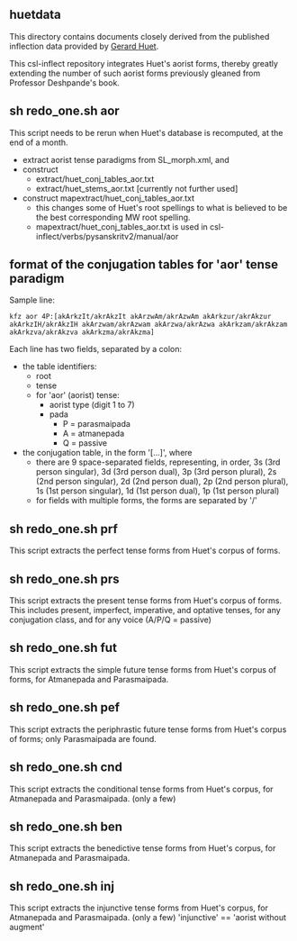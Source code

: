 ## huetdata

This directory contains documents closely derived from the published 
inflection data provided by [Gerard Huet](https://sanskrit.inria.fr/DATA/XML/).


This csl-inflect repository integrates Huet's aorist forms, thereby greatly
extending the number of such aorist forms previously gleaned from 
Professor Deshpande's book.

## sh redo_one.sh aor
This script needs to be rerun when Huet's database is recomputed,
at the end of a month.

* extract aorist tense paradigms from SL_morph.xml, and
* construct 
  * extract/huet_conj_tables_aor.txt 
  * extract/huet_stems_aor.txt  [currently not further used]
* construct mapextract/huet_conj_tables_aor.txt 
  * this changes some of Huet's root spellings to what is
    believed to be the best corresponding MW root spelling.
  * mapextract/huet_conj_tables_aor.txt is used in
    csl-inflect/verbs/pysanskritv2/manual/aor

## format of the conjugation tables for 'aor' tense paradigm

Sample line:
```
kfz aor 4P:[akArkzIt/akrAkzIt akArzwAm/akrAzwAm akArkzur/akrAkzur akArkzIH/akrAkzIH akArzwam/akrAzwam akArzwa/akrAzwa akArkzam/akrAkzam akArkzva/akrAkzva akArkzma/akrAkzma]
```

Each line has two fields, separated by a colon:
* the table identifiers:
  * root
  * tense
  * for 'aor' (aorist) tense:
    * aorist type  (digit 1 to 7)
    * pada
      * P = parasmaipada
      * A = atmanepada
      * Q = passive
* the conjugation table, in the form '[...]', where
  * there are 9 space-separated fields, representing, in order,
    3s (3rd person singular), 3d (3rd person dual), 3p (3rd person plural),
    2s (2nd person singular), 2d (2nd person dual), 2p (2nd person plural),
    1s (1st person singular), 1d (1st person dual), 1p (1st person plural)
  * for fields with multiple forms, the forms are separated by '/'

## sh redo_one.sh prf
This script extracts the perfect tense forms from Huet's corpus of forms.

## sh redo_one.sh prs
This script extracts the present tense forms from Huet's corpus of forms.
This includes present, imperfect, imperative, and optative tenses,
for any conjugation class, and for any voice (A/P/Q = passive)

## sh redo_one.sh fut
This script extracts the simple future tense forms from Huet's corpus of forms,
 for Atmanepada and Parasmaipada.

## sh redo_one.sh pef
This script extracts the periphrastic future tense forms from Huet's corpus of 
forms; only Parasmaipada are found.

## sh redo_one.sh cnd
This script extracts the conditional tense forms from Huet's corpus,
 for Atmanepada and Parasmaipada.  (only a few)

## sh redo_one.sh ben
This script extracts the benedictive tense forms from Huet's corpus,
 for Atmanepada and Parasmaipada.

## sh redo_one.sh inj
This script extracts the injunctive tense forms from Huet's corpus,
 for Atmanepada and Parasmaipada. (only a few)
'injunctive' == 'aorist without augment'

